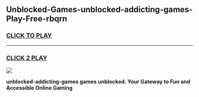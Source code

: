 
## Unblocked-Games-unblocked-addicting-games-Play-Free-rbqrn
<h3>
<a href="https://premium76.site?title=unblocked-addicting-games&ref=18A1">CLICK TO PLAY</a></h3>
<hr>

<h3>
<a href="https://premium76.site?title=unblocked-addicting-games&ref=18A1">CLICK 2 PLAY</a>
  
</h3>

<a href="https://premium76.site?title=unblocked-addicting-games&ref=18A1"><img src="https://clearcache.store/games.png"></a>


**unblocked-addicting-games games unblocked: Your Gateway to Fun and Accessible Online Gaming**
